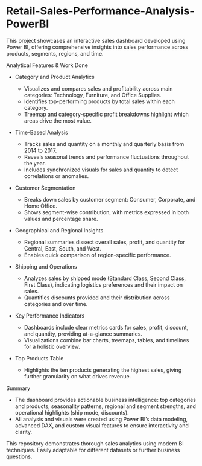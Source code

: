 # Retail-Sales-Performance-Analysis-PowerBI

This project showcases an interactive sales dashboard developed using Power BI, offering comprehensive insights into sales performance across products, segments, regions, and time.

Analytical Features & Work Done

- Category and Product Analytics
  - Visualizes and compares sales and profitability across main categories: Technology, Furniture, and Office Supplies.
  - Identifies top-performing products by total sales within each category.
  - Treemap and category-specific profit breakdowns highlight which areas drive the most value.

- Time-Based Analysis
  - Tracks sales and quantity on a monthly and quarterly basis from 2014 to 2017.
  - Reveals seasonal trends and performance fluctuations throughout the year.
  - Includes synchronized visuals for sales and quantity to detect correlations or anomalies.

- Customer Segmentation
  - Breaks down sales by customer segment: Consumer, Corporate, and Home Office.
  - Shows segment-wise contribution, with metrics expressed in both values and percentage share.

- Geographical and Regional Insights
  - Regional summaries dissect overall sales, profit, and quantity for Central, East, South, and West.
  - Enables quick comparison of region-specific performance.

- Shipping and Operations
  - Analyzes sales by shipped mode (Standard Class, Second Class, First Class), indicating logistics preferences and their impact on sales.
  - Quantifies discounts provided and their distribution across categories and over time.

- Key Performance Indicators
  - Dashboards include clear metrics cards for sales, profit, discount, and quantity, providing at-a-glance summaries.
  - Visualizations combine bar charts, treemaps, tables, and timelines for a holistic overview.

- Top Products Table
  - Highlights the ten products generating the highest sales, giving further granularity on what drives revenue.

Summary

- The dashboard provides actionable business intelligence: top categories and products, seasonality patterns, regional and segment strengths, and operational highlights (ship mode, discounts).
- All analysis and visuals were created using Power BI’s data modeling, advanced DAX, and custom visual features to ensure interactivity and clarity.

This repository demonstrates thorough sales analytics using modern BI techniques. Easily adaptable for different datasets or further business questions.
